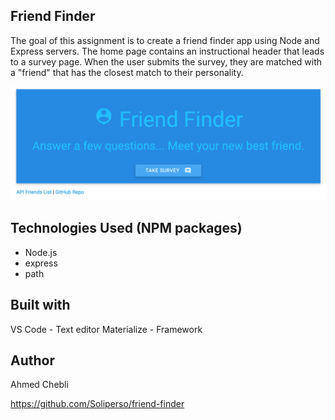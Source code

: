 ## Friend Finder
The goal of this assignment is to create a friend finder app using Node and Express servers. 
The home page contains an instructional header that leads to a survey page. When the user submits the survey, they are matched with a "friend" that has the closest match to their personality.

![screen shot](app/public/images/screenshot.png)

## Technologies Used (NPM packages)
* Node.js
* express 
* path 


## Built with
VS Code - Text editor
Materialize - Framework

## Author 
Ahmed Chebli

https://github.com/Soliperso/friend-finder